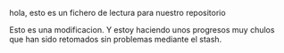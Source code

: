 hola, esto es un fichero de lectura para nuestro repositorio

Esto es una modificacion. Y estoy haciendo unos progresos muy chulos que han sido retomados sin problemas mediante el stash.